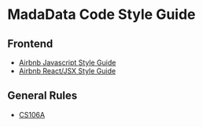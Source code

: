 # MadaData Code Style Guide

## Frontend

* [Airbnb Javascript Style Guide](https://github.com/airbnb/javascript)
* [Airbnb React/JSX Style Guide](https://github.com/airbnb/javascript/tree/master/react)


## General Rules

* [CS106A](https://web.stanford.edu/class/cs106a/styleguide.shtml)
